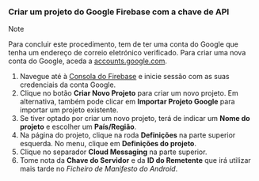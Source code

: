
### <a name="create-a-google-firebase-project-with-api-key"></a>Criar um projeto do Google Firebase com a chave de API
> [!NOTE]
> Para concluir este procedimento, tem de ter uma conta do Google que tenha um endereço de correio eletrónico verificado. Para criar uma nova conta do Google, aceda a <a href="http://go.microsoft.com/fwlink/p/?LinkId=268302" target="_blank">accounts.google.com</a>.
> 
> 

1. Navegue até à [Consola do Firebase](https://console.firebase.google.com/) e inicie sessão com as suas credenciais da conta Google.
2. Clique no botão **Criar Novo Projeto** para criar um novo projeto. Em alternativa, também pode clicar em **Importar Projeto Google** para importar um projeto existente. 
3. Se tiver optado por criar um novo projeto, terá de indicar um **Nome do projeto** e escolher um **País/Região**.
4. Na página do projeto, clique na roda **Definições** na parte superior esquerda. No menu, clique em **Definições do projeto**.  
5. Clique no separador **Cloud Messaging** na parte superior. 
6. Tome nota da **Chave do Servidor** e da **ID do Remetente** que irá utilizar mais tarde no *Ficheiro de Manifesto do Android*.  

